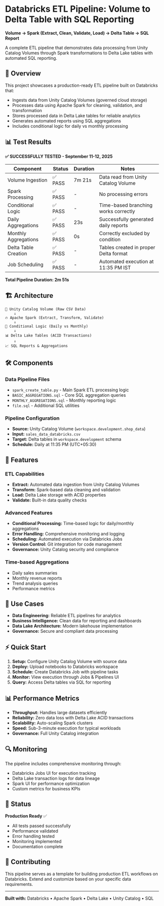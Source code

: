 # Databricks ETL Pipeline: Volume to Delta Table with SQL Reporting

**Volume → Spark (Extract, Clean, Validate, Load) → Delta Table → SQL Report**

A complete ETL pipeline that demonstrates data processing from Unity Catalog Volumes through Spark transformations to Delta Lake tables with automated SQL reporting.

## 🚀 Overview

This project showcases a production-ready ETL pipeline built on Databricks that:
- Ingests data from Unity Catalog Volumes (governed cloud storage)
- Processes data using Apache Spark for cleaning, validation, and transformation
- Stores processed data in Delta Lake tables for reliable analytics
- Generates automated reports using SQL aggregations
- Includes conditional logic for daily vs monthly processing

## 📊 Test Results

**✅ SUCCESSFULLY TESTED - September 11-12, 2025**

| Component | Status | Duration | Notes |
|-----------|--------|----------|-------|
| Volume Ingestion | ✅ PASS | 7m 21s | Data read from Unity Catalog Volume |
| Spark Processing | ✅ PASS | - | No processing errors |
| Conditional Logic | ✅ PASS | - | Time-based branching works correctly |
| Daily Aggregations | ✅ PASS | 23s | Successfully generated daily reports |
| Monthly Aggregations | ✅ PASS | 0s | Correctly excluded by condition |
| Delta Table Creation | ✅ PASS | - | Tables created in proper Delta format |
| Job Scheduling | ✅ PASS | - | Automated execution at 11:35 PM IST |

**Total Pipeline Duration: 2m 51s**

## 🏗️ Architecture

```
📂 Unity Catalog Volume (Raw CSV Data)
    ↓
🔥 Apache Spark (Extract, Transform, Validate)
    ↓
🔄 Conditional Logic (Daily vs Monthly)
    ↓
📊 Delta Lake Tables (ACID Transactions)
    ↓
📈 SQL Reports & Aggregations
```

## 🛠️ Components

### Data Pipeline Files
- `spark_create_table.py` - Main Spark ETL processing logic
- `BASIC_AGGREGATIONS.sql` - Core SQL aggregation queries
- `MONTHLY_AGGREGATIONS.sql` - Monthly reporting logic
- `file.sql` - Additional SQL utilities

### Pipeline Configuration
- **Source:** Unity Catalog Volume (`workspace.development.shop_data`)
- **Input:** `sales_data_databricks.csv`
- **Target:** Delta tables in `workspace.development` schema
- **Schedule:** Daily at 11:35 PM (UTC+05:30)

## 🔧 Features

### ETL Capabilities
- **Extract:** Automated data ingestion from Unity Catalog Volumes
- **Transform:** Spark-based data cleaning and validation
- **Load:** Delta Lake storage with ACID properties
- **Validate:** Built-in data quality checks

### Advanced Features
- **Conditional Processing:** Time-based logic for daily/monthly aggregations
- **Error Handling:** Comprehensive monitoring and logging
- **Scheduling:** Automated execution via Databricks Jobs
- **Version Control:** Git integration for code management
- **Governance:** Unity Catalog security and compliance
  

### Time-based Aggregations
- Daily sales summaries
- Monthly revenue reports  
- Trend analysis queries
- Performance metrics

## 🎯 Use Cases

- **Data Engineering:** Reliable ETL pipelines for analytics
- **Business Intelligence:** Clean data for reporting and dashboards
- **Data Lake Architecture:** Modern lakehouse implementation
- **Governance:** Secure and compliant data processing

## ⚡ Quick Start

1. **Setup:** Configure Unity Catalog Volume with source data
2. **Deploy:** Upload notebooks to Databricks workspace
3. **Schedule:** Create Databricks Job with pipeline tasks
4. **Monitor:** View execution through Jobs & Pipelines UI
5. **Query:** Access Delta tables via SQL for reporting

## 📊 Performance Metrics

- **Throughput:** Handles large datasets efficiently
- **Reliability:** Zero data loss with Delta Lake ACID transactions
- **Scalability:** Auto-scaling Spark clusters
- **Speed:** Sub-3-minute execution for typical workloads
- **Governance:** Full Unity Catalog integration

## 🔍 Monitoring

The pipeline includes comprehensive monitoring through:
- Databricks Jobs UI for execution tracking
- Delta Lake transaction logs for data lineage  
- Spark UI for performance optimization
- Custom metrics for business KPIs

## 🚦 Status

**Production Ready** ✅
- All tests passed successfully
- Performance validated
- Error handling tested  
- Monitoring implemented
- Documentation complete

## 🤝 Contributing

This pipeline serves as a template for building production ETL workflows on Databricks. Extend and customize based on your specific data requirements.

---

**Built with:** Databricks • Apache Spark • Delta Lake • Unity Catalog • SQL
